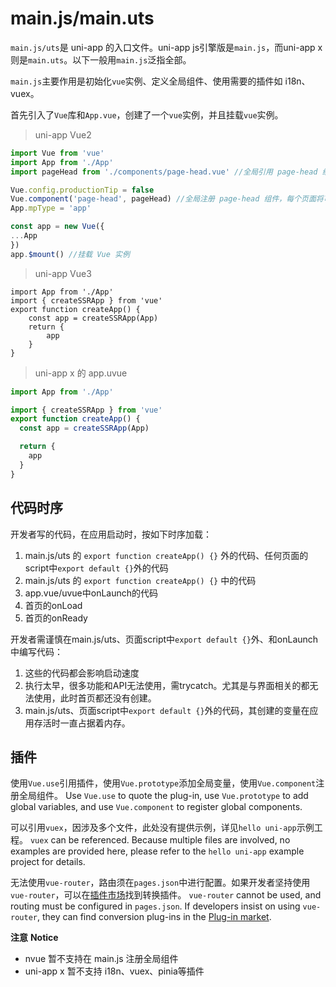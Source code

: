# main.js/main.uts

`main.js/uts`是 uni-app 的入口文件。uni-app js引擎版是`main.js`，而uni-app x则是`main.uts`。以下一般用`main.js`泛指全部。

`main.js`主要作用是初始化`vue`实例、定义全局组件、使用需要的插件如 i18n、vuex。

首先引入了`Vue`库和`App.vue`，创建了一个`vue`实例，并且挂载`vue`实例。

> uni-app Vue2

```js
import Vue from 'vue'
import App from './App'
import pageHead from './components/page-head.vue' //全局引用 page-head 组件

Vue.config.productionTip = false
Vue.component('page-head', pageHead) //全局注册 page-head 组件，每个页面将可以直接使用该组件
App.mpType = 'app'

const app = new Vue({
...App
})
app.$mount() //挂载 Vue 实例

```

> uni-app Vue3

```JS
import App from './App'
import { createSSRApp } from 'vue'
export function createApp() {
    const app = createSSRApp(App)
    return {
        app
    }
}
```

> uni-app x 的 app.uvue

```ts
import App from './App'

import { createSSRApp } from 'vue'
export function createApp() {
  const app = createSSRApp(App)

  return {
    app
  }
}
```

## 代码时序

开发者写的代码，在应用启动时，按如下时序加载：
1. main.js/uts 的 `export function createApp() {}` 外的代码、任何页面的script中`export default {}`外的代码
2. main.js/uts 的 `export function createApp() {}` 中的代码
3. app.vue/uvue中onLaunch的代码
4. 首页的onLoad
5. 首页的onReady

开发者需谨慎在main.js/uts、页面script中`export default {}`外、和onLaunch中编写代码：
1. 这些的代码都会影响启动速度
2. 执行太早，很多功能和API无法使用，需trycatch。尤其是与界面相关的都无法使用，此时首页都还没有创建。
3. main.js/uts、页面script中`export default {}`外的代码，其创建的变量在应用存活时一直占据着内存。


## 插件

使用`Vue.use`引用插件，使用`Vue.prototype`添加全局变量，使用`Vue.component`注册全局组件。
Use `Vue.use` to quote the plug-in, use `Vue.prototype` to add global variables, and use `Vue.component` to register global components.

可以引用`vuex`，因涉及多个文件，此处没有提供示例，详见`hello uni-app`示例工程。
`vuex` can be referenced. Because multiple files are involved, no examples are provided here, please refer to the `hello uni-app` example project for details.

无法使用`vue-router`，路由须在`pages.json`中进行配置。如果开发者坚持使用`vue-router`，可以在[插件市场](https://ext.dcloud.net.cn/search?q=vue-router)找到转换插件。
`vue-router` cannot be used, and routing must be configured in `pages.json`. If developers insist on using `vue-router`, they can find conversion plug-ins in the [Plug-in market](https://ext.dcloud.net.cn/search?q=vue-router).


**注意**
**Notice**
- nvue 暂不支持在 main.js 注册全局组件
- uni-app x 暂不支持 i18n、vuex、pinia等插件
